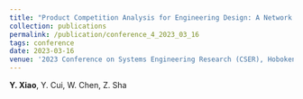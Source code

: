 ```yaml
---
title: "Product Competition Analysis for Engineering Design: A Network Mining Approach [[Paper]](http://xiaoyinshuang.github.io/yx/files/conference4.pdf)"
collection: publications
permalink: /publication/conference_4_2023_03_16
tags: conference
date: 2023-03-16
venue: '2023 Conference on Systems Engineering Research (CSER), Hoboken, New Jersey. Mar. 16-17, 2023.'
---
```

**Y. Xiao**, Y. Cui, W. Chen, Z. Sha
